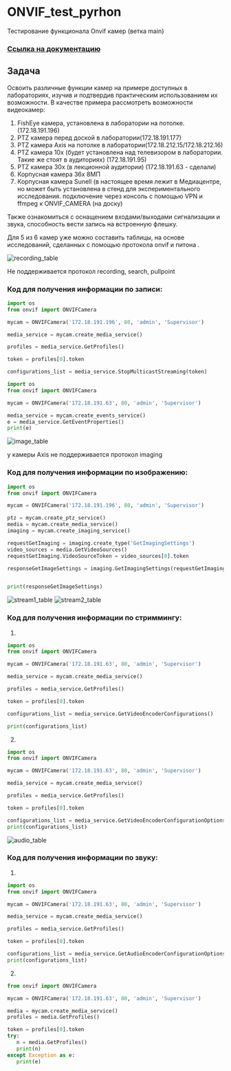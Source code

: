 # ONVIF_test_pyrhon
Тестирование функционала Onvif камер (ветка main)

### [Ссылка на документацию](https://docs.google.com/document/d/1ETw8d2tpn5bOo9HkvTpNQYkNZ9M5JjlaIUZn-Op_XgA/edit)
## Задача
Освоить различные функции камер  на примере доступных в лабораториях, изучив и подтвердив практическим использованием их возможности.
В качестве примера рассмотреть возможности видеокамер:
1.	FishEye камера, установлена в лаборатории на потолке.(172.18.191.196)
2.	PTZ камера перед доской в лаборатории(172.18.191.177)
3.	PTZ камера Axis на потолке в лаборатории(172.18.212.15/172.18.212.16)
4.	PTZ камера 10х (будет установлена над телевизором в лаборатории. Такие же стоят в аудиториях) (172.18.191.95)
5.	PTZ камера 30х (в лекционной аудитории) (172.18.191.63 - сделали)
6.	Корпусная камера 36х 8МП 
7.	Корпусная камера Sunell (в настоящее время лежит в Медиацентре, но может быть установлена в стенд для экспериментального исследования. 
подключение через консоль с помощью VPN и ffmpeg к  ONVIF_CAMERA (на доску)

Также ознакомиться с оснащением входами/выходами сигнализации и звука, способность вести запись на встроенную флешку.

Для 5 из 6 камер уже можно составить таблицы, на основе исследований, сделанных с помощью протокола onvif и питона .

![recording_table](https://user-images.githubusercontent.com/75256407/160934173-194b81af-677c-4548-afd7-dd3e1a70086c.png)

Не поддерживается протокол recording, search, pullpoint
### Код для получения информации по записи:
```python
import os
from onvif import ONVIFCamera

mycam = ONVIFCamera('172.18.191.196', 80, 'admin', 'Supervisor')

media_service = mycam.create_media_service()

profiles = media_service.GetProfiles()

token = profiles[0].token

configurations_list = media_service.StopMulticastStreaming(token)
```



```python
import os
from onvif import ONVIFCamera

mycam = ONVIFCamera('172.18.191.63', 80, 'admin', 'Supervisor')

media_service = mycam.create_events_service()
e = media_service.GetEventProperties()
print(e)
```




![image_table](https://user-images.githubusercontent.com/75256407/160934170-091548c8-b13c-4e19-a16f-d434251f434b.png)

 у камеры Axis не поддерживается протокол imaging
### Код для получения информации по изображению:

```python
import os
from onvif import ONVIFCamera

mycam = ONVIFCamera('172.18.191.196', 80, 'admin', 'Supervisor')

ptz = mycam.create_ptz_service()
media = mycam.create_media_service()
imaging = mycam.create_imaging_service()

requestGetImaging = imaging.create_type('GetImagingSettings')
video_sources = media.GetVideoSources()
requestGetImaging.VideoSourceToken = video_sources[0].token

responseGetImageSettings = imaging.GetImagingSettings(requestGetImaging)


print(responseGetImageSettings)
```



![stream1_table](https://user-images.githubusercontent.com/75256407/160934174-7021446c-aa2a-4bb5-b627-a5128e942fd6.png)
![stream2_table](https://user-images.githubusercontent.com/75256407/160934176-5172e445-6572-40fa-a4d0-3817d84e3f5d.png)
		

### Код для получения информации по стриммингу:

1)
```python
import os
from onvif import ONVIFCamera

mycam = ONVIFCamera('172.18.191.63', 80, 'admin', 'Supervisor')

media_service = mycam.create_media_service()

profiles = media_service.GetProfiles()

token = profiles[0].token

configurations_list = media_service.GetVideoEncoderConfigurations()

print(configurations_list)
```


2)

```python
import os
from onvif import ONVIFCamera

mycam = ONVIFCamera('172.18.191.63', 80, 'admin', 'Supervisor')

media_service = mycam.create_media_service()

profiles = media_service.GetProfiles()

token = profiles[0].token

configurations_list = media_service.GetVideoEncoderConfigurationOptions()
print(configurations_list)
```



![audio_table](https://user-images.githubusercontent.com/75256407/160934177-74670bf6-2563-448b-a094-8c0545ea3c5d.png)

### Код для получения информации по звуку:
1)
```python
import os
from onvif import ONVIFCamera

mycam = ONVIFCamera('172.18.191.63', 80, 'admin', 'Supervisor')

media_service = mycam.create_media_service()

profiles = media_service.GetProfiles()

token = profiles[0].token

configurations_list = media_service.GetAudioEncoderConfigurationOptions()
print(configurations_list)

```


2)
```python
from onvif import ONVIFCamera

mycam = ONVIFCamera('172.18.191.63', 80, 'admin', 'Supervisor')

media = mycam.create_media_service()
profiles = media.GetProfiles()

token = profiles[0].token
try:
   n = media.GetProfiles()
   print(n)
except Exception as e:
   print(e)
```



